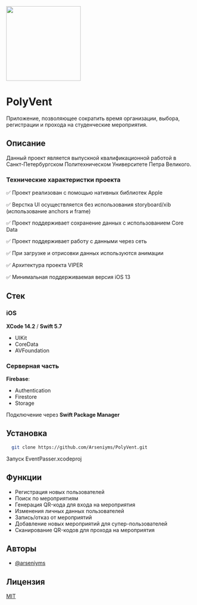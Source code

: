 <img src="https://i.postimg.cc/0jPhRcxg/AppPV.png"  width="200" height="200">

# PolyVent

Приложение, позволяющее сократить время организации, выбора, регистрации и прохода на студенческие мероприятия.

## Описание
Данный проект является выпускной квалификационной работой в Санкт-Петербургском Политехническом Университете Петра Великого. 

### Технические характеристки проекта

✅ Проект реализован с помощью нативных библиотек Apple 

✅ Верстка UI осуществляется без использования storyboard/xib (использование anchors и frame)

✅ Проект поддерживает сохранение данных с использованием Core Data

✅ Проект поддерживает работу с данными через сеть 

✅ При загрузке и отрисовки данных используются анимации

✅ Архитектура проекта VIPER

✅ Минимальная поддерживаемая версия iOS 13

## Стек

### iOS
**XCode 14.2** / **Swift 5.7**


- UIKit
- CoreData
- AVFoundation


### Серверная часть
**Firebase**:
- Authentication
- Firestore
- Storage
 
Подключение через **Swift Package Manager**

## Установка

```bash
  git clone https://github.com/Arseniyms/PolyVent.git
```

Запуск EventPasser.xcodeproj
## Функции

- Регистрация новых пользователей
- Поиск по мероприятиям
- Генерация QR-кода для входа на мероприятия
- Изменения личных данных пользователей
- Запись/отказ от мероприятий
- Добавление новых мероприятий для супер-пользователей
- Сканирование QR-кодов для прохода на мероприятия
## Авторы

- [@arseniyms](https://t.me/Arseniyms)


## Лицензия

[MIT](https://choosealicense.com/licenses/mit/)

